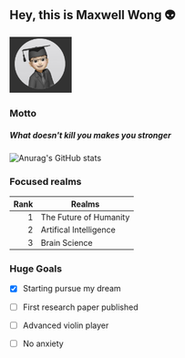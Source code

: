 ## Hey, this is Maxwell Wong 👽
<!-- ![Icon ](icon.jpg) -->
<img src="icon.jpg" style="zoom:30%;">


### Motto
##### What doesn't kill you makes you stronger

![Anurag's GitHub stats](https://github-readme-stats.vercel.app/api?username=Maxwell-Wong&show_icons=true&theme=algolia)



### Focused realms

| Rank | Realms    |
|-----:|-----------|
|     1| The Future of Humanity          |
|     2| Artifical Intelligence          |
|     3| Brain Science       |

### Huge Goals
- [x] Starting pursue my dream
- [ ] First research paper published
- [ ] Advanced violin player
- [ ] No anxiety

